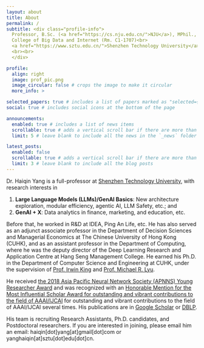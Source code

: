 ```yaml
---
layout: about
title: About
permalink: /
subtitle: <div class="profile-info">
  Professor, B.Sc. (<a href="https://cs.nju.edu.cn/">NJU</a>), MPhil., Ph.D. (<a href="https://www.cse.cuhk.edu.hk/">CUHK</a>)<br>
  College of Big Data and Internet (Rm. C1-1707)<br>
  <a href="https://www.sztu.edu.cn/">Shenzhen Technology University</a><br>
  <br><br>
  </div>

profile:
  align: right
  image: prof_pic.png
  image_circular: false # crops the image to make it circular
  more_info: >

selected_papers: true # includes a list of papers marked as "selected={true}"
social: true # includes social icons at the bottom of the page

announcements:
  enabled: true # includes a list of news items
  scrollable: true # adds a vertical scroll bar if there are more than 3 news items
  limit: 5 # leave blank to include all the news in the `_news` folder

latest_posts:
  enabled: false
  scrollable: true # adds a vertical scroll bar if there are more than 3 new posts items
  limit: 3 # leave blank to include all the blog posts
---
```


Dr. Haiqin Yang is a full-professor at [Shenzhen Technology University](www.sztu.edu.cn), with research interests in

1. **Large Language Models (LLMs)/GenAI Basics**: New architecture exploration, modular efficiency, agentic AI, LLM Safety, etc.; and
2. **GenAI + X**: Data analytics in finance, marketing, and education, etc.

Before that, he worked in R&D at IDEA, Ping An Life, etc. He has also served as an adjunct associate professor in the Department of Decision Sciences and Managerial Economics at The Chinese University of Hong Kong (CUHK), and as an assistant professor in the Department of Computing, where he was the deputy director of the Deep Learning Research and Application Centre at Hang Seng Management College. He earned his Ph.D. in the Department of Computer Science and Engineering at CUHK, under the supervision of [Prof. Irwin King](https://www.cse.cuhk.edu.hk/~king) and [Prof. Michael R. Lyu](https://www.cse.cuhk.edu.hk/~lyu). <!--Additionally, he held an MPhil degree from the same department at CUHK and a Bachelor of Science degree from the Computer Science and Technology Department at Nanjing University.-->

He received [the 2018 Asia Pacific Neural Network Society (APNNS) Young Researcher Award](https://www.dropbox.com/s/ds6bqx7tnmvox87/YRA3.jpeg?dl=0) and was recognized with an [Honorable Mention for the Most Influential Scholar Award for outstanding and vibrant contributions to the field of AAAI/IJCAI](https://aminer.org/ai2000) for outstanding and vibrant contributions to the field of AAAI/IJCAI several times. His publications are in [Google Scholar](https://scholar.google.com.hk/citations?user=nfijDy4AAAAJ) or [DBLP](https://dblp.uni-trier.de/pers/hd/y/Yang:Haiqin).

His team is recruiting Research Assistants, Ph.D. candidates, and Postdoctoral researchers. If you are interested in joining, please email him an email: haiqin[dot]yang[at]gmail[dot]com or yanghaiqin[at]sztu[dot]edu[dot]cn.
